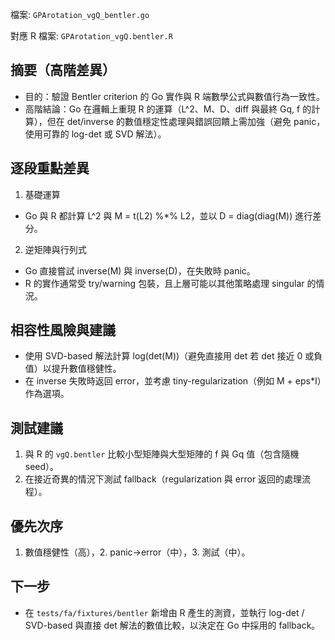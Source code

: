 
檔案: `GPArotation_vgQ_bentler.go`

對應 R 檔案: `GPArotation_vgQ.bentler.R`

## 摘要（高階差異）

- 目的：驗證 Bentler criterion 的 Go 實作與 R 端數學公式與數值行為一致性。
- 高階結論：Go 在邏輯上重現 R 的運算（L^2、M、D、diff 與最終 Gq, f 的計算），但在 det/inverse 的數值穩定性處理與錯誤回饋上需加強（避免 panic，使用可靠的 log-det 或 SVD 解法）。

## 逐段重點差異

1. 基礎運算

- Go 與 R 都計算 L^2 與 M = t(L2) %*% L2，並以 D = diag(diag(M)) 進行差分。

2. 逆矩陣與行列式

- Go 直接嘗試 inverse(M) 與 inverse(D)，在失敗時 panic。
- R 的實作通常受 try/warning 包裝，且上層可能以其他策略處理 singular 的情況。

## 相容性風險與建議

- 使用 SVD-based 解法計算 log(det(M))（避免直接用 det 若 det 接近 0 或負值）以提升數值穩健性。
- 在 inverse 失敗時返回 error，並考慮 tiny-regularization（例如 M + eps*I）作為選項。

## 測試建議

1. 與 R 的 `vgQ.bentler` 比較小型矩陣與大型矩陣的 f 與 Gq 值（包含隨機 seed）。
2. 在接近奇異的情況下測試 fallback（regularization 與 error 返回的處理流程）。

## 優先次序

1. 數值穩健性（高），2. panic->error（中），3. 測試（中）。

## 下一步

- 在 `tests/fa/fixtures/bentler` 新增由 R 產生的測資，並執行 log-det / SVD-based 與直接 det 解法的數值比較，以決定在 Go 中採用的 fallback。
